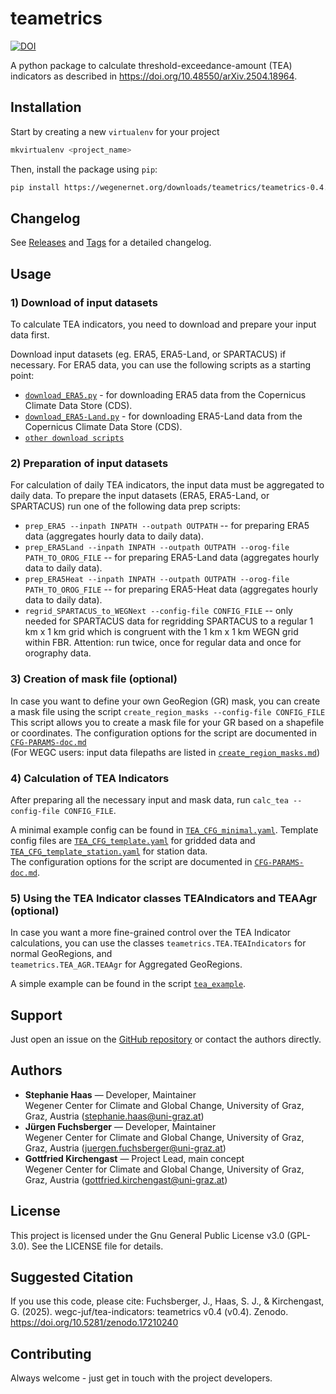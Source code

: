 # teametrics

[![DOI](https://zenodo.org/badge/DOI/10.5281/zenodo.17210239.svg)](https://doi.org/10.5281/zenodo.17210239)

A python package to calculate threshold-exceedance-amount (TEA) indicators 
    as described in https://doi.org/10.48550/arXiv.2504.18964.

## Installation
Start by creating a new `virtualenv` for your project
```bash
mkvirtualenv <project_name>
```

Then, install the package using `pip`:
```bash
pip install https://wegenernet.org/downloads/teametrics/teametrics-0.4.4-post.4+c6a75ad-py3-none-any.whl
```

## Changelog

See [Releases](https://github.com/wegc-juf/tea-indicators/releases) and [Tags](https://github.com/wegc-juf/tea-indicators/tags) for a detailed changelog.

## Usage

### 1) Download of input datasets
To calculate TEA indicators, you need to download and prepare your input data first.

Download input datasets (eg. ERA5, ERA5-Land, or SPARTACUS) if necessary. For ERA5 data, you can use the following 
scripts
as a starting point:
- [`download_ERA5.py`](https://github.com/wegc-juf/tea-indicators/blob/main/src/teametrics/utils/ERA5/download_ERA5.py) - for downloading ERA5 
  data from the Copernicus Climate Data Store (CDS).
- [`download_ERA5-Land.py`](https://github.com/wegc-juf/tea-indicators/blob/main/src/teametrics/utils/ERA5/download_ERA5-Land.py) - for downloading 
  ERA5-Land data from the Copernicus Climate Data Store (CDS).
- [`other download scripts`](https://github.com/wegc-juf/tea-indicators/tree/main/src/teametrics/utils)

### 2) Preparation of input datasets
For calculation of daily TEA indicators, the input data must be aggregated to daily data.
To prepare the input datasets (ERA5, ERA5-Land, or SPARTACUS) run one of the following data prep scripts:

- `prep_ERA5 --inpath INPATH --outpath OUTPATH` -- for preparing ERA5 data (aggregates hourly data to
  daily data).
- `prep_ERA5Land --inpath INPATH --outpath OUTPATH --orog-file PATH_TO_OROG_FILE` -- for preparing 
  ERA5-Land data
  (aggregates hourly data to daily data).
- `prep_ERA5Heat --inpath INPATH --outpath OUTPATH --orog-file PATH_TO_OROG_FILE` -- for preparing
  ERA5-Heat data
  (aggregates hourly data to daily data).
- `regrid_SPARTACUS_to_WEGNext --config-file CONFIG_FILE` -- only needed for SPARTACUS data for regridding 
  SPARTACUS to a regular 1 km x 1 km
  grid which is congruent with the 1 km x 1 km WEGN grid within FBR. Attention: run twice, once for regular data
  and once for orography data.

### 3) Creation of mask file (optional)
In case you want to define your own GeoRegion (GR) mask, you can create a mask file using the script
`create_region_masks --config-file CONFIG_FILE`\
This script allows you to create a mask file for your GR based on a shapefile or coordinates.
The configuration options for the script are documented in [`CFG-PARAMS-doc.md`](https://github.com/wegc-juf/tea-indicators/blob/main/docs/CFG-PARAMS-doc.md) \
(For WEGC users: input data filepaths are listed in [`create_region_masks.md`](https://github.com/wegc-juf/tea-indicators/blob/main/docs/create_region_masks.md))

### 4) Calculation of TEA Indicators
After preparing all the necessary input and mask data, run `calc_tea --config-file CONFIG_FILE`.

A minimal example config can be found in [`TEA_CFG_minimal.yaml`](https://github.com/wegc-juf/tea-indicators/blob/main/src/teametrics/config/TEA_CFG_minimal.yaml).
Template config files are [`TEA_CFG_template.yaml`](https://github.com/wegc-juf/tea-indicators/blob/main/src/teametrics/config/TEA_CFG_template.yaml) for
gridded data and [`TEA_CFG_template_station.yaml`](https://github.com/wegc-juf/tea-indicators/blob/main/src/teametrics/config/TEA_CFG_template_station.yaml) for station data. \
The configuration options for the script are documented in [`CFG-PARAMS-doc.md`](https://github.com/wegc-juf/tea-indicators/blob/main/docs/CFG-PARAMS-doc.md).

### 5) Using the TEA Indicator classes TEAIndicators and TEAAgr (optional)
In case you want a more fine-grained control over the TEA Indicator calculations, you can use the classes
`teametrics.TEA.TEAIndicators` for normal GeoRegions, and \
`teametrics.TEA_AGR.TEAAgr` for Aggregated GeoRegions.

A simple example can be found in the script [`tea_example`](https://github.com/wegc-juf/tea-indicators/blob/main/src/teametrics/TEA_example.py).

[//]: # (Source code documentation for the classes can be found in TODO: add source code doc link - use auto doc tools.)

## Support
Just open an issue on the [GitHub repository](https://github.com/wegc-juf/tea-indicators) or contact the authors directly.

## Authors 
- **Stephanie Haas** — Developer, Maintainer\
  Wegener Center for Climate and Global Change, University of Graz, Graz, Austria
  (stephanie.haas@uni-graz.at)
- **Jürgen Fuchsberger** — Developer, Maintainer\
  Wegener Center for Climate and Global Change, University of Graz, Graz, Austria
  (juergen.fuchsberger@uni-graz.at)
- **Gottfried Kirchengast** — Project Lead, main concept\
  Wegener Center for Climate and Global Change, University of Graz, Graz, Austria
  (gottfried.kirchengast@uni-graz.at)

## License
This project is licensed under the Gnu General Public License v3.0 (GPL-3.0). See the LICENSE file for details.

## Suggested Citation
If you use this code, please cite:
Fuchsberger, J., Haas, S. J., & Kirchengast, G. (2025). wegc-juf/tea-indicators: teametrics v0.4 (v0.4). Zenodo. https://doi.org/10.5281/zenodo.17210240

## Contributing
Always welcome - just get in touch with the project developers.

